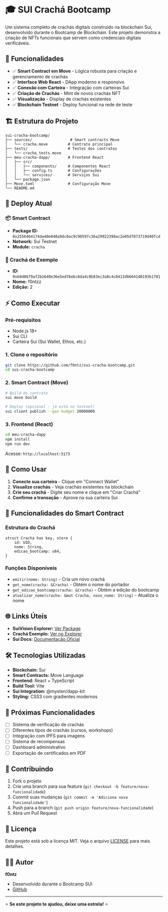 # 🎓 SUI Crachá Bootcamp

Um sistema completo de crachás digitais construído na blockchain Sui, desenvolvido durante o Bootcamp de Blockchain. Este projeto demonstra a criação de NFTs funcionais que servem como credenciais digitais verificáveis.

## 🌟 Funcionalidades

- ✅ **Smart Contract em Move** - Lógica robusta para criação e gerenciamento de crachás
- ✅ **Interface Web React** - DApp moderno e responsivo
- ✅ **Conexão com Carteira** - Integração com carteiras Sui
- ✅ **Criação de Crachás** - Mint de novos crachás NFT
- ✅ **Visualização** - Display de crachás existentes
- ✅ **Blockchain Testnet** - Deploy funcional na rede de teste

## 🏗️ Estrutura do Projeto

```
sui-cracha-bootcamp/
├── sources/                 # Smart contracts Move
│   └── cracha.move         # Contrato principal
├── tests/                  # Testes dos contratos
│   └── cracha_tests.move   
├── meu-cracha-dapp/        # Frontend React
│   ├── src/
│   │   ├── components/     # Componentes React
│   │   ├── config.ts       # Configurações
│   │   └── services/       # Serviços Sui
│   └── package.json
├── Move.toml               # Configuração Move
└── README.md
```

## 🚀 Deploy Atual

### 📦 Smart Contract
- **Package ID:** `0x2556464174da40e048a9dc0ac9c90597c36a29922398ac2e05d7873719d40fcd`
- **Network:** Sui Testnet
- **Module:** `cracha`

### 🎫 Crachá de Exemplo
- **ID:** `0xb8d8679af2b1640e36e5ed76ebc6da4c0b83ec3a8c4c8413d6664140193b1781`
- **Nome:** f0ntzz
- **Edição:** 2

## ⚡ Como Executar

### Pré-requisitos
- Node.js 18+
- Sui CLI
- Carteira Sui (Sui Wallet, Ethos, etc.)

### 1. Clone o repositório
```bash
git clone https://github.com/f0ntz/sui-cracha-bootcamp.git
cd sui-cracha-bootcamp
```

### 2. Smart Contract (Move)
```bash
# Build do contrato
sui move build

# Deploy (opcional - já está no testnet)
sui client publish --gas-budget 20000000
```

### 3. Frontend (React)
```bash
cd meu-cracha-dapp
npm install
npm run dev
```

Acesse: `http://localhost:5173`

## 🎯 Como Usar

1. **Conecte sua carteira** - Clique em "Connect Wallet"
2. **Visualize crachás** - Veja crachás existentes na blockchain
3. **Crie seu crachá** - Digite seu nome e clique em "Criar Crachá"
4. **Confirme a transação** - Aprove na sua carteira Sui

## 🔧 Funcionalidades do Smart Contract

### Estrutura do Crachá
```move
struct Cracha has key, store {
    id: UID,
    nome: String,
    edicao_bootcamp: u64,
}
```

### Funções Disponíveis
- `emitir(nome: String)` - Cria um novo crachá
- `get_nome(cracha: &Cracha)` - Obtém o nome do portador
- `get_edicao_bootcamp(cracha: &Cracha)` - Obtém a edição do bootcamp
- `atualizar_nome(cracha: &mut Cracha, novo_nome: String)` - Atualiza o nome

## 🌐 Links Úteis

- **SuiVision Explorer:** [Ver Package](https://suivision.xyz/package/0x2556464174da40e048a9dc0ac9c90597c36a29922398ac2e05d7873719d40fcd?network=testnet)
- **Crachá Exemplo:** [Ver no Explorer](https://suivision.xyz/object/0xb8d8679af2b1640e36e5ed76ebc6da4c0b83ec3a8c4c8413d6664140193b1781?network=testnet)
- **Sui Docs:** [Documentação Oficial](https://docs.sui.io)

## 🛠️ Tecnologias Utilizadas

- **Blockchain:** Sui
- **Smart Contracts:** Move Language
- **Frontend:** React + TypeScript
- **Build Tool:** Vite
- **Sui Integration:** @mysten/dapp-kit
- **Styling:** CSS3 com gradientes modernos

## 📝 Próximas Funcionalidades

- [ ] Sistema de verificação de crachás
- [ ] Diferentes tipos de crachás (cursos, workshops)
- [ ] Integração com IPFS para imagens
- [ ] Sistema de recompensas
- [ ] Dashboard administrativo
- [ ] Exportação de certificados em PDF

## 🤝 Contribuindo

1. Fork o projeto
2. Crie uma branch para sua feature (`git checkout -b feature/nova-funcionalidade`)
3. Commit suas mudanças (`git commit -m 'Adiciona nova funcionalidade'`)
4. Push para a branch (`git push origin feature/nova-funcionalidade`)
5. Abra um Pull Request

## 📄 Licença

Este projeto está sob a licença MIT. Veja o arquivo [LICENSE](LICENSE) para mais detalhes.

## 👨‍💻 Autor

**f0ntz**
- Desenvolvido durante o Bootcamp SUI
- [GitHub](https://github.com/f0ntz)

---

⭐ **Se este projeto te ajudou, deixe uma estrela!** ⭐